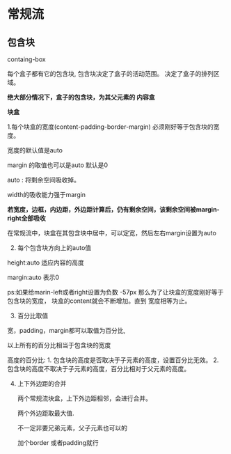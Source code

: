# 常规流


## 包含块

containg-box

每个盒子都有它的包含块, 包含块决定了盒子的活动范围。 决定了盒子的排列区域。

**绝大部分情况下，盒子的包含块，为其父元素的 内容盒**




**块盒**

1.每个块盒的宽度(content-padding-border-margin) 
必须刚好等于包含块的宽度。

宽度的默认值是auto

margin 的取值也可以是auto  默认是0

auto :  将剩余空间吸收掉。 

width的吸收能力强于margin

**若宽度，边框，内边距，外边距计算后，仍有剩余空间，该剩余空间被margin-right全部吸收**

在常规流中，块盒在其包含块中居中，可以定宽，然后左右margin设置为auto

2. 每个包含块方向上的auto值

height:auto  适应内容的高度

margin:auto  表示0

ps:如果给marin-left或者right设置为负数 -57px  那么为了让块盒的宽度刚好等于包含块的宽度，
块盒的content就会不断增加。直到 宽度相等为止。


3. 百分比取值

宽，padding，margin都可以取值为百分比,

以上所有的百分比相当于包含块的宽度

高度的百分比:
    1. 包含块的高度是否取决于子元素的高度，设置百分比无效。
    2. 包含块的高度不取决于子元素的高度，百分比相对于父元素的高度。


4. 上下外边距的合并

    两个常规流块盒，上下外边距相邻，会进行合并。

    两个外边距取最大值.

    不一定非要兄弟元素，父子元素也可以的
    
    加个border 或者padding就行

